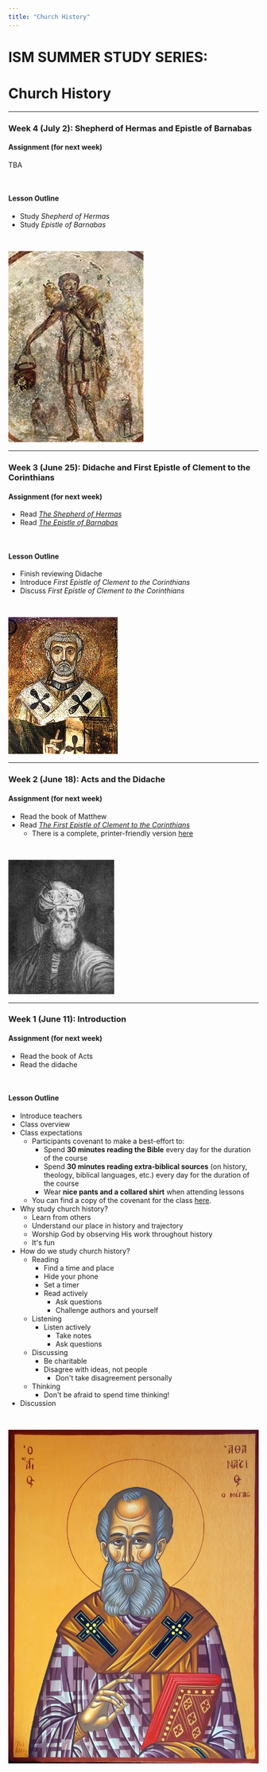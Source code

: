 ```yaml
---
title: "Church History"
---
```


# ISM SUMMER STUDY SERIES:
# Church History

<hr>

### **Week 4 (July 2):** Shepherd of Hermas and Epistle of Barnabas

#### Assignment (for next week)

TBA

<br>

#### Lesson Outline

- Study *Shepherd of Hermas*
- Study *Epistle of Barnabas*

<br>

![Painting representing the Good Shepherd](../../images/hermas.jpg)

<hr>

### **Week 3 (June 25):** Didache and First Epistle of Clement to the Corinthians

#### Assignment (for next week)

- Read [*The Shepherd of Hermas*](https://www.ccel.org/ccel/schaff/anf02.ii.html)
- Read [*The Epistle of Barnabas*](https://www.ccel.org/ccel/schaff/anf01.vi.html)

<br>

#### Lesson Outline

- Finish reviewing Didache
- Introduce *First Epistle of Clement to the Corinthians*
- Discuss *First Epistle of Clement to the Corinthians*

<br>

![Clement of Rome](../../images/clement-rome.jpg)

<hr>

### **Week 2 (June 18):** Acts and the Didache

#### Assignment (for next week)

- Read the book of Matthew
- Read [*The First Epistle of Clement to the Corinthians*](https://www.ccel.org/ccel/schaff/anf01.ii.ii.html)
	- There is a complete, printer-friendly version [here](http://www.ewtn.com/library/patristc/anf1-1.htm)

<br>

![Josephus](../../images/josephus.jpg)

<hr>

### **Week 1 (June 11):** Introduction

#### Assignment (for next week)

- Read the book of Acts
- Read the didache

<br>

#### Lesson Outline

- Introduce teachers
- Class overview
- Class expectations
	- Participants covenant to make a best-effort to:
		- Spend **30 minutes reading the Bible** every day for the duration of the course
		- Spend **30 minutes reading extra-biblical sources** (on history, theology, biblical languages, etc.) every day for the duration of the course
		- Wear **nice pants and a collared shirt** when attending lessons
	- You can find a copy of the covenant for the class [here](covenant).
- Why study church history?
	- Learn from others
	- Understand our place in history and trajectory
	- Worship God by observing His work throughout history
	- It's fun
- How do we study church history?
	- Reading
		- Find a time and place
		- Hide your phone
		- Set a timer
		- Read actively
			- Ask questions
			- Challenge authors and yourself
	- Listening
		- Listen actively
			- Take notes
			- Ask questions
	- Discussing
		- Be charitable
		- Disagree with ideas, not people
			- Don't take disagreement personally
	- Thinking
		- Don't be afraid to spend time thinking!
- Discussion

<br>

![Athanasius](../../images/athanasius.jpeg)
